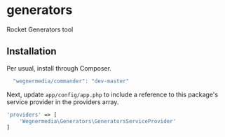 # generators
Rocket Generators tool

## Installation

Per usual, install through Composer.

```js
  "wegnermedia/commander": "dev-master"
```

Next, update `app/config/app.php` to include a reference to this package's service provider in the providers array.

```php
'providers' => [
    'Wegnermedia\Generators\GeneratorsServiceProvider'
]
```
